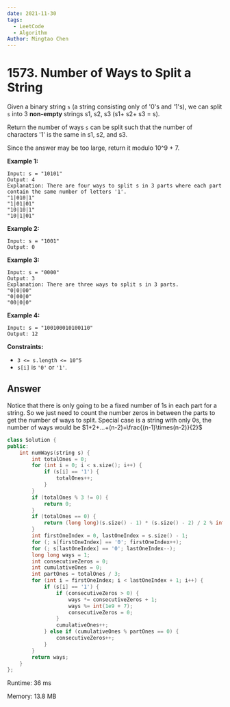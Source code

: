 ```yaml
---
date: 2021-11-30
tags:
  - LeetCode
  - Algorithm
Author: Mingtao Chen
---
```


# 1573. Number of Ways to Split a String

Given a binary string `s` (a string consisting only of '0's and '1's), we can split `s` into 3 **non-empty** strings s1, s2, s3 (s1+ s2+ s3 = s).

Return the number of ways `s` can be split such that the number of characters '1' is the same in s1, s2, and s3.

Since the answer may be too large, return it modulo 10^9 + 7.

**Example 1:**

```
Input: s = "10101"
Output: 4
Explanation: There are four ways to split s in 3 parts where each part contain the same number of letters '1'.
"1|010|1"
"1|01|01"
"10|10|1"
"10|1|01"
```

**Example 2:**

```
Input: s = "1001"
Output: 0
```

**Example 3:**

```
Input: s = "0000"
Output: 3
Explanation: There are three ways to split s in 3 parts.
"0|0|00"
"0|00|0"
"00|0|0"
```

**Example 4:**

```
Input: s = "100100010100110"
Output: 12
```

**Constraints:**

- `3 <= s.length <= 10^5`
- `s[i]` is `'0'` or `'1'`.

## Answer

Notice that there is only going to be a fixed number of 1s in each part for a string. So we just need to count the number zeros in between the parts to get the number of ways to split. Special case is a string with only 0s, the number of ways would be $1+2+...+(n-2)=\frac{(n-1)\times(n-2)}{2}$

```cpp
class Solution {
public:
    int numWays(string s) {
        int totalOnes = 0;
        for (int i = 0; i < s.size(); i++) {
            if (s[i] == '1') {
                totalOnes++;
            }
        }
        if (totalOnes % 3 != 0) {
            return 0;
        }
        if (totalOnes == 0) {
            return (long long)(s.size() - 1) * (s.size() - 2) / 2 % int(1e9 + 7);
        }
        int firstOneIndex = 0, lastOneIndex = s.size() - 1;
        for (; s[firstOneIndex] == '0'; firstOneIndex++);
        for (; s[lastOneIndex] == '0'; lastOneIndex--);
        long long ways = 1;
        int consecutiveZeros = 0;
        int cumulativeOnes = 0;
        int partOnes = totalOnes / 3;
        for (int i = firstOneIndex; i < lastOneIndex + 1; i++) {
            if (s[i] == '1') {
                if (consecutiveZeros > 0) {
                    ways *= consecutiveZeros + 1;
                    ways %= int(1e9 + 7);
                    consecutiveZeros = 0;
                }
                cumulativeOnes++;
            } else if (cumulativeOnes % partOnes == 0) {
                consecutiveZeros++;
            }
        }
        return ways;
    }
};
```

Runtime: 36 ms

Memory: 13.8 MB
